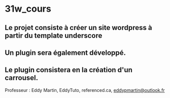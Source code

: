# 31w_cours

## Le projet consiste à créer un site wordpress à partir du template underscore 
## Un plugin sera également développé. 
## Le plugin consistera en la création d'un carrousel.

Professeur : Eddy Martin, EddyTuto, referenced.ca, eddypmartin@outlook.fr
